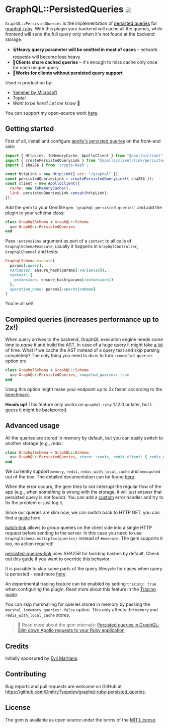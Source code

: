 # GraphQL::PersistedQueries ![](https://ruby-gem-downloads-badge.herokuapp.com/graphql-persisted_queries?type=total)

`GraphQL::PersistedQueries` is the implementation of [persisted queries](https://www.apollographql.com/docs/react/api/link/persisted-queries/) for [graphql-ruby](https://github.com/rmosolgo/graphql-ruby). With this plugin your backend will cache all the queries, while frontend will send the full query only when it's not found at the backend storage.

- 🗑**Heavy query parameter will be omitted in most of cases** – network requests will become less heavy
- 🤝**Clients share cached queries** – it's enough to miss cache only once for each unique query
- 🎅**Works for clients without persisted query support**

Used in production by:

- [Yammer by Microsoft](https://github.com/DmitryTsepelev/graphql-ruby-persisted_queries/issues/20#issuecomment-587945989)
- Toptal
- _Want to be here? Let me know_ 🙂

You can support my open–source work [here](https://boosty.to/dmitry_tsepelev).

## Getting started

First of all, install and configure [apollo's persisted queries](https://www.apollographql.com/docs/react/api/link/persisted-queries/) on the front–end side:

```js
import { HttpLink, InMemoryCache, ApolloClient } from "@apollo/client";
import { createPersistedQueryLink } from "@apollo/client/link/persisted-queries";
import { sha256 } from 'crypto-hash';

const httpLink = new HttpLink({ uri: "/graphql" });
const persistedQueriesLink = createPersistedQueryLink({ sha256 });
const client = new ApolloClient({
  cache: new InMemoryCache(),
  link: persistedQueriesLink.concat(httpLink);
});
```

Add the gem to your Gemfile `gem 'graphql-persisted_queries'` and add the plugin to your schema class:

```ruby
class GraphqlSchema < GraphQL::Schema
  use GraphQL::PersistedQueries
end
```

Pass `:extensions` argument as part of a `context` to all calls of `GraphqlSchema#execute`, usually it happens in `GraphqlController`, `GraphqlChannel` and tests:

```ruby
GraphqlSchema.execute(
  params[:query],
  variables: ensure_hash(params[:variables]),
  context: {
    extensions: ensure_hash(params[:extensions])
  },
  operation_name: params[:operationName]
)
```

You're all set!

## Compiled queries (increases performance up to 2x!)

When query arrives to the backend, GraphQL execution engine needs some time to _parse_ it and build the AST. In case of a huge query it might take [a lot](https://gist.github.com/DmitryTsepelev/36e290cf64b4ec0b18294d0a57fb26ff#file-1_result-md) of time. What if we cache the AST instead of a query text and skip parsing completely? The only thing you need to do is to turn `:compiled_queries` option on:

```ruby
class GraphqlSchema < GraphQL::Schema
  use GraphQL::PersistedQueries, compiled_queries: true
end
```

Using this option might make your endpoint up to 2x faster according to the [benchmark](docs/compiled_queries_benchmark.md).

**Heads up!** This feature only works on `graphql-ruby` 1.12.0 or later, but I guess it might be backported.

## Advanced usage

All the queries are stored in memory by default, but you can easily switch to another storage (e.g., _redis_:

```ruby
class GraphqlSchema < GraphQL::Schema
  use GraphQL::PersistedQueries, store: :redis, redis_client: { redis_url: ENV["MY_REDIS_URL"] }
end
```

We currently support `memory`, `redis`, `redis_with_local_cache` and `memcached` out of the box. The detailed documentation can be found [here](docs/alternative_stores.md).

When the error occurs, the gem tries to not interrupt the regular flow of the app (e.g., when something is wrong with the storage, it will just answer that persisted query is not found). You can add a [custom](docs/error_handling.md) error handler and try to fix the problem or just log it.

Since our queries are slim now, we can switch back to HTTP GET, you can find a [guide](docs/http_cache.md) here.

[batch-link](https://www.apollographql.com/docs/react/api/link/apollo-link-batch-http/) allows to group queries on the client side into a single HTTP request before sending to the server. In this case you need to use `GraphqlSchema.multiplex(queries)` instead of `#execute`. The gem supports it too, no action required!

[persisted-queries-link](https://www.apollographql.com/docs/react/api/link/persisted-queries/) uses _SHA256_ for building hashes by default. Check out this [guide](docs/hash.md) if you want to override this behavior.

It is possible to skip some parts of the query lifecycle for cases when query is persisted - read more [here](docs/skip_query_preprocessing.md).

An experimental tracing feature can be enabled by setting `tracing: true` when configuring the plugin. Read more about this feature in the [Tracing guide](docs/tracing.md).

You can skip marshalling for queries stored in memory by passing the `marshal_inmemory_queries: false` option. This only affects the `memory` and `redis_with_local_cache` stores.

> 📖 Read more about the gem internals: [Persisted queries in GraphQL:
Slim down Apollo requests to your Ruby application](https://evilmartians.com/chronicles/persisted-queries-in-graphql-slim-down-apollo-requests-to-your-ruby-application)

## Credits

Initially sponsored by [Evil Martians](http://evilmartians.com).

## Contributing

Bug reports and pull requests are welcome on GitHub at https://github.com/DmitryTsepelev/graphql-ruby-persisted_queries.

## License

The gem is available as open source under the terms of the [MIT License](https://opensource.org/licenses/MIT).
